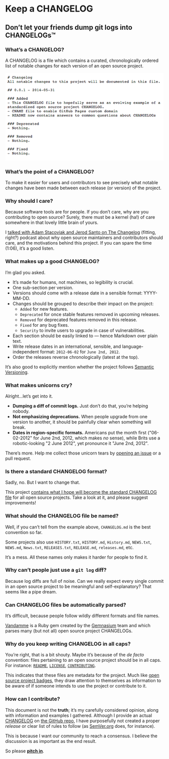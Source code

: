 # Keep a CHANGELOG

## Don’t let your friends dump git logs into CHANGELOGs™

### What’s a CHANGELOG?
A CHANGELOG is a file which contains a curated, chronologically ordered
list of notable changes for each version of an open source project.

[![Changelog Example](assets/images/changelog_example.png)][CHANGELOG]

### What’s the point of a CHANGELOG?
To make it easier for users and contributors to see precisely what
notable changes have been made between each release (or version) of the project.

### Why should I care?
Because software tools are for people. If you don’t care, why are
you contributing to open source? Surely, there must be a kernel (ha!) 
of care somewhere in that lovely little brain of yours.

I [talked with Adam Stacoviak and Jerod Santo on The Changelog](http://5by5.tv/changelog/127)
(fitting, right?) podcast about why open source maintainers and
contributors should care, and the motivations behind this project. 
If you can spare the time (1:06), it’s a good listen.

### What makes up a good CHANGELOG?
I’m glad you asked.

- It’s made for humans, not machines, so legibility is crucial.
- One sub-section per version.
- Versions should come with a release date in a sensible format: YYYY-MM-DD.
- Changes should be grouped to describe their impact on the project:
  - `Added` for new features.
  - `Deprecated` for once stable features removed in upcoming releases.
  - `Removed` for deprecated features removed in this release.
  - `Fixed` for any bug fixes.
  - `Security` to invite users to upgrade in case of vulnerabilities.
- Each section should be easily linked to — hence Markdown over plain text.
- Write release dates in an international, sensible, and language-independent 
  format: `2012-06-02` for `June 2nd, 2012`.
- Order the releases reverse chronologically (latest at the top).

It’s also good to explicitly mention whether the project follows [Semantic Versioning][semver].

### What makes unicorns cry?
Alright…let’s get into it.

- **Dumping a diff of commit logs.** Just don’t do that, you’re helping nobody.
- **Not emphasizing deprecations.** When people upgrade from one version to
  another, it should be painfully clear when something will break.
- **Dates in region-specific formats.** Americans put the month first
  ("06-02-2012" for June 2nd, 2012, which makes *no* sense), while Brits
  use a robotic-looking "2 June 2012", yet pronounce it "June 2nd, 2012".

There’s more. Help me collect those unicorn tears by
[opening an issue](https://github.com/olivierlacan/keep-a-changelog/issues/new)
or a pull request.

### Is there a standard CHANGELOG format?
Sadly, no. But I want to change that. 

This project [contains what I hope will become the standard CHANGELOG file][CHANGELOG]
for all open source projects. Take a look at it, and please suggest improvements!

### What should the CHANGELOG file be named?
Well, if you can’t tell from the example above, `CHANGELOG.md` is the
best convention so far.

Some projects also use `HISTORY.txt`, `HISTORY.md`, `History.md`, `NEWS.txt`,
`NEWS.md`, `News.txt`, `RELEASES.txt`, `RELEASE.md`, `releases.md`, etc.

It’s a mess. All these names only makes it harder for people to find it.

### Why can’t people just use a `git log` diff?
Because log diffs are full of noise. Can we really expect every single
commit in an open source project to be meaningful and self-explanatory?
That seems like a pipe dream.

### Can CHANGELOG files be automatically parsed?
It’s difficult, because people follow wildly different formats and file names.

[Vandamme](https://github.com/tech-angels/vandamme/) is a Ruby gem
created by the [Gemnasium](http://gemnasium.com) team and which parses
many (but not all) open source project CHANGELOGs.

### Why do you keep writing CHANGELOG in all caps?
You’re right, that is a bit shouty. Maybe it’s because of the *de facto*
convention: files pertaining to an open source project should be in
all caps. For instance: [`README`](README.md), [`LICENSE`](LICENSE),
[`CONTRIBUTING`](CONTRIBUTING.md).

This indicates that these files are metadata for the project. Much like
[open source project badges](http://shields.io), they draw attention to
themselves as information to be aware of if someone intends to use
the project or contribute to it.

### How can I contribute?
This document is not the **truth**; it’s my carefully considered
opinion, along with information and examples I gathered. 
Although I provide an actual [CHANGELOG][] on [the GitHub repo](https://github.com/olivierlacan/keep-a-changelog),
I have purposefully not created a proper *release* or clear list of rules
to follow (as [SemVer.org][semver] does, for instance). 

This is because I want our community to reach a consensus. I believe the 
discussion is as important as the end result. 

So please [**pitch in**](https://github.com/olivierlacan/keep-a-changelog/issues).


[CHANGELOG]: ./CHANGELOG.md
[semver]: http://semver.org